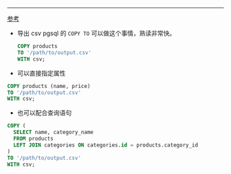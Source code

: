 
---

[参考](http://bonesmoses.org/2014/07/25/friends-dont-let-friends-use-loops/)

* 导出 csv
  pgsql 的 `COPY TO` 可以做这个事情，熟读非常快。
  ```sql
  COPY products
  TO '/path/to/output.csv'
  WITH csv;
  ```
* 可以直接指定属性

```sql
COPY products (name, price)
TO '/path/to/output.csv'
WITH csv;
```

* 也可以配合查询语句

```sql
COPY (
  SELECT name, category_name
  FROM products
  LEFT JOIN categories ON categories.id = products.category_id
)
TO '/path/to/output.csv'
WITH csv;
```



